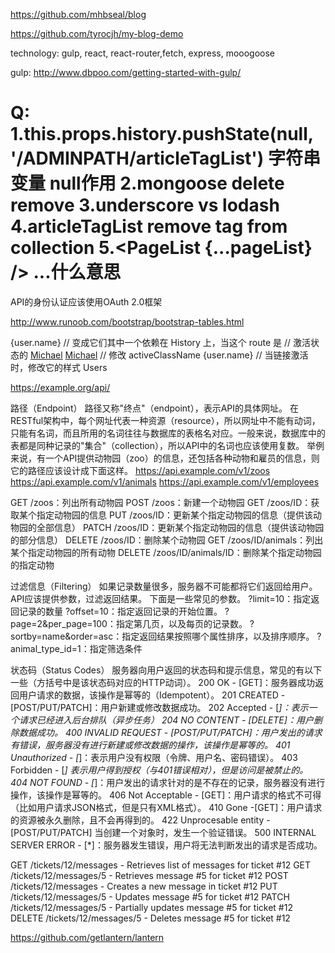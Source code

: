 
https://github.com/mhbseal/blog

https://github.com/tyrocjh/my-blog-demo

technology:
gulp, react, react-router,fetch, express, mooogoose

gulp:
http://www.dbpoo.com/getting-started-with-gulp/


Q:
1.this.props.history.pushState(null, '/ADMINPATH/articleTagList')
	字符串变量
	null作用
2.mongoose delete remove
3.underscore vs lodash
4.articleTagList remove tag from collection
5.<PageList {...pageList} /> ...什么意思
=====================================
API的身份认证应该使用OAuth 2.0框架

http://www.runoob.com/bootstrap/bootstrap-tables.html

<Link to={`/users/${user.id}`} activeClassName="active">{user.name}</Link>
// 变成它们其中一个依赖在 History 上，当这个 route 是
// 激活状态的
<a href="/users/123" class="active">Michael</a>
<a href="#/users/123">Michael</a>
// 修改 activeClassName
<Link to={`/users/${user.id}`} activeClassName="current">{user.name}</Link>
// 当链接激活时，修改它的样式
<Link to="/users" style={{color: 'white'}} activeStyle={{color: 'red'}}>Users</Link>


https://example.org/api/

路径（Endpoint）
路径又称"终点"（endpoint），表示API的具体网址。
在RESTful架构中，每个网址代表一种资源（resource），所以网址中不能有动词，只能有名词，而且所用的名词往往与数据库的表格名对应。一般来说，数据库中的表都是同种记录的"集合"（collection），所以API中的名词也应该使用复数。
举例来说，有一个API提供动物园（zoo）的信息，还包括各种动物和雇员的信息，则它的路径应该设计成下面这样。
https://api.example.com/v1/zoos
https://api.example.com/v1/animals
https://api.example.com/v1/employees

GET /zoos：列出所有动物园
POST /zoos：新建一个动物园
GET /zoos/ID：获取某个指定动物园的信息
PUT /zoos/ID：更新某个指定动物园的信息（提供该动物园的全部信息）
PATCH /zoos/ID：更新某个指定动物园的信息（提供该动物园的部分信息）
DELETE /zoos/ID：删除某个动物园
GET /zoos/ID/animals：列出某个指定动物园的所有动物
DELETE /zoos/ID/animals/ID：删除某个指定动物园的指定动物

过滤信息（Filtering）
如果记录数量很多，服务器不可能都将它们返回给用户。API应该提供参数，过滤返回结果。
下面是一些常见的参数。
?limit=10：指定返回记录的数量
?offset=10：指定返回记录的开始位置。
?page=2&per_page=100：指定第几页，以及每页的记录数。
?sortby=name&order=asc：指定返回结果按照哪个属性排序，以及排序顺序。
?animal_type_id=1：指定筛选条件

状态码（Status Codes）
服务器向用户返回的状态码和提示信息，常见的有以下一些（方括号中是该状态码对应的HTTP动词）。
200 OK - [GET]：服务器成功返回用户请求的数据，该操作是幂等的（Idempotent）。
201 CREATED - [POST/PUT/PATCH]：用户新建或修改数据成功。
202 Accepted - [*]：表示一个请求已经进入后台排队（异步任务）
204 NO CONTENT - [DELETE]：用户删除数据成功。
400 INVALID REQUEST - [POST/PUT/PATCH]：用户发出的请求有错误，服务器没有进行新建或修改数据的操作，该操作是幂等的。
401 Unauthorized - [*]：表示用户没有权限（令牌、用户名、密码错误）。
403 Forbidden - [*] 表示用户得到授权（与401错误相对），但是访问是被禁止的。
404 NOT FOUND - [*]：用户发出的请求针对的是不存在的记录，服务器没有进行操作，该操作是幂等的。
406 Not Acceptable - [GET]：用户请求的格式不可得（比如用户请求JSON格式，但是只有XML格式）。
410 Gone -[GET]：用户请求的资源被永久删除，且不会再得到的。
422 Unprocesable entity - [POST/PUT/PATCH] 当创建一个对象时，发生一个验证错误。
500 INTERNAL SERVER ERROR - [*]：服务器发生错误，用户将无法判断发出的请求是否成功。

GET /tickets/12/messages - Retrieves list of messages for ticket #12
GET /tickets/12/messages/5 - Retrieves message #5 for ticket #12
POST /tickets/12/messages - Creates a new message in ticket #12
PUT /tickets/12/messages/5 - Updates message #5 for ticket #12
PATCH /tickets/12/messages/5 - Partially updates message #5 for ticket #12
DELETE /tickets/12/messages/5 - Deletes message #5 for ticket #12


https://github.com/getlantern/lantern
